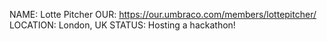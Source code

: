 NAME: Lotte Pitcher
OUR: https://our.umbraco.com/members/lottepitcher/
LOCATION: London, UK
STATUS: Hosting a hackathon!
